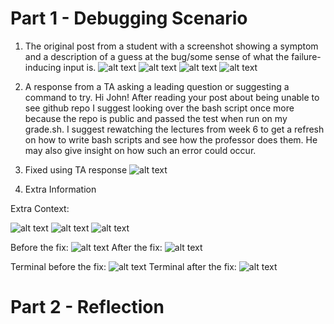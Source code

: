 # Part 1 - Debugging Scenario
1. The original post from a student with a screenshot showing a symptom and a description of a guess at the bug/some sense of what the failure-inducing input is.
![alt text](1.png)
![alt text](2.png)
![alt text](3.png)
![alt text](4.png)

2. A response from a TA asking a leading question or suggesting a command to try.
Hi John! After reading your post about being unable to see github repo I suggest looking over the bash script once more because the repo is public and passed the test when run on my grade.sh. I suggest rewatching the lectures from week 6 to get a refresh on how to write bash scripts and see how the professor does them. He may also give insight on how such an error could occur.

3. Fixed using TA response
![alt text](5.png)

4. Extra Information

Extra Context:

![alt text](file.png)
![alt text](list.png)
![alt text](test.png)

Before the fix:
![alt text](before.png)
After the fix:
![alt text](after.png)

Terminal before the fix:
![alt text](error.png)
Terminal after the fix:
![alt text](5.png)

# Part 2 - Reflection
